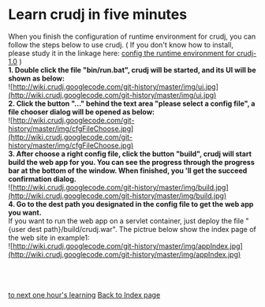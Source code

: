 # Learn crudj in five minutes #

When you finish the configuration of runtime environment for crudj, you can follow the steps below to use crudj. ( If you don't know how to install, please study it in the linkage here: <a href='http://code.google.com/p/crudj/wiki/Ver_1_0_Config'>config the runtime environment for crudj-1.0</a> )<br />
**1. Double click the file "bin/run.bat", crudj will be started, and its UI will be shown as below:**<br />
![http://wiki.crudj.googlecode.com/git-history/master/img/ui.jpg](http://wiki.crudj.googlecode.com/git-history/master/img/ui.jpg)<br />
**2. Click the button "..." behind the text area "please select a config file", a file chooser dialog will be opened as below:**<br />
![http://wiki.crudj.googlecode.com/git-history/master/img/cfgFileChoose.jpg](http://wiki.crudj.googlecode.com/git-history/master/img/cfgFileChoose.jpg)<br />
**3. After choose a right config file, click the button "build", crudj will start build the web app for you. You can see the progress through the progress bar at the bottom of the window. When finished, you 'll get the succeed confirmation dialog.**<br />
![http://wiki.crudj.googlecode.com/git-history/master/img/build.jpg](http://wiki.crudj.googlecode.com/git-history/master/img/build.jpg)<br />
**4. Go to the dest path you designated in the config file to get the web app you want.**<br />If you want to run the web app on a servlet container, just deploy the file "{user dest path}/build/crudj.war". The pictrue below show the index page of the web site in example1: <br />
![http://wiki.crudj.googlecode.com/git-history/master/img/appIndex.jpg](http://wiki.crudj.googlecode.com/git-history/master/img/appIndex.jpg)<br />


<br /><br /><br />
<a href='http://code.google.com/p/crudj/wiki/HowToUse1hr'>to next one hour's learning</a>
<a href='http://code.google.com/p/crudj/wiki/HowToUse'>Back to Index page</a>